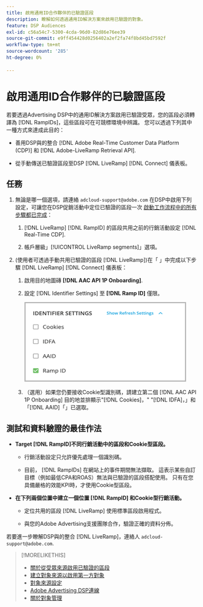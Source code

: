 ```yaml
---
title: 啟用通用ID合作夥伴的已驗證區段
description: 瞭解如何透過通用ID解決方案來啟用已驗證的對象。
feature: DSP Audiences
exl-id: c56a54c7-5300-4cda-96d0-82d86e76ee39
source-git-commit: e9ff454428d0256402a2ef2fa74f8bd45bd7592f
workflow-type: tm+mt
source-wordcount: '285'
ht-degree: 0%

---
```


# 啟用通用ID合作夥伴的已驗證區段

若要透過Advertising DSP中的通用ID解決方案啟用已驗證受眾，您的區段必須轉譯為 [!DNL RampIDs]，這些區段可在可競標環境中辨識。 您可以透過下列其中一種方式來達成此目的：

* 善用DSP與的整合 [!DNL Adobe Real-Time Customer Data Platform (CDP)] 和 [!DNL Adobe-LiveRamp Retrieval API].

* 從手動傳送已驗證區段至DSP [!DNL LiveRamp] [!DNL Connect] 儀表板。

## 任務

1. 無論是哪一個選項，請連絡 `adcloud-support@adobe.com` 在DSP中啟用下列設定，可讓您在DSP促銷活動中定位已驗證的區段一次 [啟動工作流程中的所有步驟都已完成](source-adobe-rtcdp.md)：

   1. [!DNL LiveRamp] [!DNL RampID] 的區段共用之前的行銷活動設定 [!DNL Real-Time CDP].

   1. 帳戶層級」[!UICONTROL LiveRamp segments]」選項。

1. (使用者可透過手動共用已驗證的區段 [!DNL LiveRamp])在「 」中完成以下步驟 [!DNL LiveRamp] [!DNL Connect] 儀表板：

   1. 啟用目的地圖磚 **[!DNL AAC API 1P Onboarding]**.

   1. 設定 [!DNL Identifier Settings] 至 **[!DNL Ramp ID]** 僅限。

      ![識別碼設定](/help/dsp/assets/liveramp-tile-settings.png)

   1. （選用）如果您仍要接收Cookie型識別碼，請建立第二個 [!DNL AAC API 1P Onboarding] 目的地並排顯示&quot;[!DNL Cookies]，&quot; &quot;[!DNL IDFA]，」和「[!DNL AAID]「」已選取。

## 測試和資料驗證的最佳作法

* **Target [!DNL RampID]不同行銷活動中的區段和Cookie型區段。**

   * 行銷活動設定只允許優先處理一個識別碼。

   * 目前， [!DNL RampIDs] 在網站上的事件期間無法擷取。 這表示某些自訂目標（例如最低CPA和ROAS）無法與已驗證的區段搭配使用。 只有在您具備嚴格的效能KPI時，才使用Cookie型區段。

* **在下列兩個位置中建立一個位置 [!DNL RampID] 和Cookie型行銷活動。**

   * 定位共用的區段 [!DNL LiveRamp] 使用標準區段啟用程式。

   * 與您的Adobe Advertising支援團隊合作，驗證正確的資料分佈。

若要進一步瞭解DSP與的整合 [!DNL LiveRamp]，連絡人 `adcloud-support@adobe.com`.

>[!MORELIKETHIS]
>
>* [關於從受眾來源啟用已驗證的區段](source-about.md)
>* [建立對象來源以啟用第一方對象](source-create.md)
>* [對象來源設定](source-settings.md)
>* [Adobe Advertising DSP連線](https://experienceleague.adobe.com/docs/experience-platform/destinations/catalog/advertising/adobe-advertising-cloud-connection.html)
>* [關於對象管理](/help/dsp/audiences/audience-about.md)

